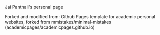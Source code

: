 Jai Panthail's personal page

Forked and modified from:
Github Pages template for academic personal websites, forked from mmistakes/minimal-mistakes (academicpages/academicpages.github.io)
